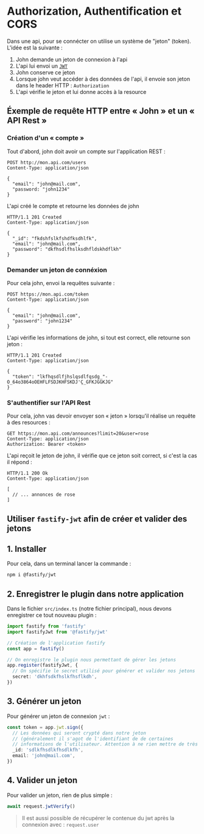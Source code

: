 # Authorization, Authentification et CORS

Dans une api, pour se connécter on utilise un système de "jeton" (token). L'idée est la suivante :

1. John demande un jeton de connexion à l'api
2. L'api lui envoi un [`JWT`](https://jwt.io/)
3. John conserve ce jeton
4. Lorsque john veut accéder à des données de l'api, il envoie son jeton dans le header HTTP : `Authorization`
5. L'api vérifie le jeton et lui donne accès à la resource

## Éxemple de requête HTTP entre « John » et un « API Rest »

### Création d'un « compte »

Tout d'abord, john doit avoir un compte sur l'application REST :

```http
POST http://mon.api.com/users
Content-Type: application/json

{
  "email": "john@mail.com",
  "password: "john1234"
}
```

L'api créé le compte et retourne les données de john

```http
HTTP/1.1 201 Created
Content-Type: application/json

{
  "_id": "fkdshfslkfshdfksdhlfk",
  "email": "john@mail.com",
  "password": "dkfhsdlfhslksdhfldskhdflkh"
}
```

### Demander un jeton de connéxion

Pour cela john, envoi la requêtes suivante :

```http
POST https://mon.api.com/token
Content-Type: application/json

{
  "email": "john@mail.com",
  "password": "john1234"
}
```

L'api vérifie les informations de john, si tout est correct, elle retourne son jeton :

```http
HTTP/1.1 201 Created
Content-Type: application/json

{
  "token": "lkfhqsdlfjhslqsdlfqsdg_"-O_64o3864oOEHFLFSDJKHFSKDJ'Ç_GFKJGGKJG"
}
```

### S'authentifier sur l'API Rest

Pour cela, john vas devoir envoyer son « jeton » lorsqu'il réalise un requête à des resources :

```http
GET https://mon.api.com/announces?limit=20&user=rose
Content-Type: application/json
Authorization: Bearer <token>
```

L'api reçoit le jeton de john, il vérifie que ce jeton soit correct, si c'est la cas il répond :

```http
HTTP/1.1 200 Ok
Content-Type: application/json

[
  // ... annonces de rose
]
```

## Utiliser `fastify-jwt` afin de créer et valider des jetons

## 1. Installer

Pour cela, dans un terminal lancer la commande :

```bash
npm i @fastify/jwt
```

## 2. Enregistrer le plugin dans notre application

Dans le fichier `src/index.ts` (notre fichier principal), nous devons enregistrer ce tout nouveau plugin :

```ts
import fastify from 'fastify'
import fastifyJwt from '@fastify/jwt'

// Création de l'application fastify
const app = fastify()

// On enregistre le plugin nous permettant de gérer les jetons
app.register(fastifyJwt, {
  // On spécifie le secret utilisé pour générer et valider nos jetons
  secret: 'dkhfsdkfhslkfhsflkdh',
})
```

## 3. Générer un jeton

Pour générer un jeton de connexion `jwt` :

```ts
const token = app.jwt.sign({
  // Les données qui seront crypté dans notre jeton
  // (généralement il s'agot de l'identifiant de de certaines
  // informations de l'utilisateur. Attention à ne rien mettre de très sensible)
  _id: 'sdlkfhsdlkfhsdlkfh',
  email: 'john@mail.com',
})
```

## 4. Valider un jeton

Pour valider un jeton, rien de plus simple :

```ts
await request.jwtVerify()
```

> Il est aussi possible de récupérer le contenue du jwt après la connexion
> avec : `request.user`
